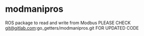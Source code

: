# modmanipros
ROS package to read and write from Modbus
PLEASE CHECK git@gitlab.com:go_getters/modmanipros.git FOR UPDATED CODE
